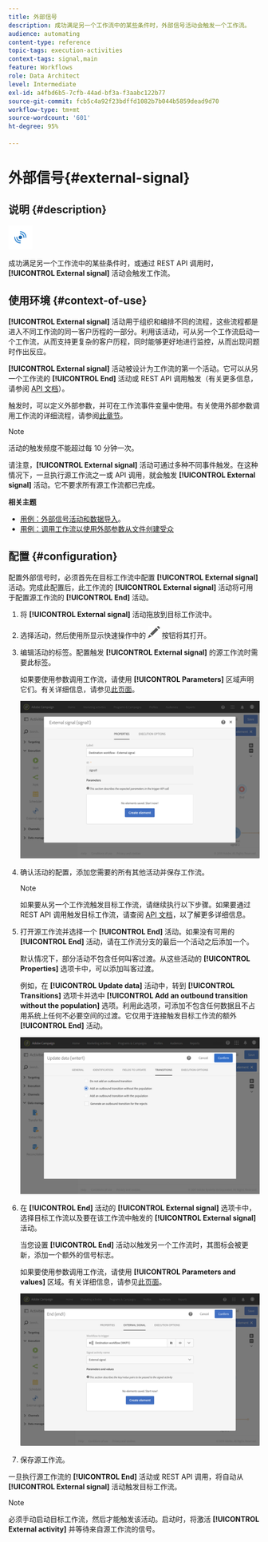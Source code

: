 ```yaml
---
title: 外部信号
description: 成功满足另一个工作流中的某些条件时，外部信号活动会触发一个工作流。
audience: automating
content-type: reference
topic-tags: execution-activities
context-tags: signal,main
feature: Workflows
role: Data Architect
level: Intermediate
exl-id: a4fbd6b5-7cfb-44ad-bf3a-f3aabc122b77
source-git-commit: fcb5c4a92f23bdffd1082b7b044b5859dead9d70
workflow-type: tm+mt
source-wordcount: '601'
ht-degree: 95%

---
```


# 外部信号{#external-signal}

## 说明 {#description}

![](assets/signal.png)

成功满足另一个工作流中的某些条件时，或通过 REST API 调用时，**[!UICONTROL External signal]** 活动会触发工作流。

## 使用环境 {#context-of-use}

**[!UICONTROL External signal]** 活动用于组织和编排不同的流程，这些流程都是进入不同工作流的同一客户历程的一部分。利用该活动，可从另一个工作流启动一个工作流，从而支持更复杂的客户历程，同时能够更好地进行监控，从而出现问题时作出反应。

**[!UICONTROL External signal]** 活动被设计为工作流的第一个活动。它可以从另一个工作流的 **[!UICONTROL End]** 活动或 REST API 调用触发（有关更多信息，请参阅 [API 文档](../../api/using/triggering-a-signal-activity.md)）。

触发时，可以定义外部参数，并可在工作流事件变量中使用。有关使用外部参数调用工作流的详细流程，请参阅[此章节](../../automating/using/calling-a-workflow-with-external-parameters.md)。

>[!NOTE]
>
>活动的触发频度不能超过每 10 分钟一次。

请注意，**[!UICONTROL External signal]** 活动可通过多种不同事件触发。在这种情况下，一旦执行源工作流之一或 API 调用，就会触发 **[!UICONTROL External signal]** 活动。它不要求所有源工作流都已完成。

**相关主题**

* [用例：外部信号活动和数据导入](../../automating/using/external-signal-data-import.md)。
* [用例：调用工作流以使用外部参数从文件创建受众](../../automating/using/use-case-calling-workflow.md)

## 配置 {#configuration}

配置外部信号时，必须首先在目标工作流中配置 **[!UICONTROL External signal]** 活动。完成此配置后，此工作流的 **[!UICONTROL External signal]** 活动将可用于配置源工作流的 **[!UICONTROL End]** 活动。

1. 将 **[!UICONTROL External signal]** 活动拖放到目标工作流中。
1. 选择活动，然后使用所显示快速操作中的 ![](assets/edit_darkgrey-24px.png) 按钮将其打开。
1. 编辑活动的标签。配置触发 **[!UICONTROL External signal]** 的源工作流时需要此标签。

   如果要使用参数调用工作流，请使用 **[!UICONTROL Parameters]** 区域声明它们。有关详细信息，请参见[此页面](../../automating/using/declaring-parameters-external-signal.md)。

   ![](assets/external_signal_configuration.png)

1. 确认活动的配置，添加您需要的所有其他活动并保存工作流。

   >[!NOTE]
   >
   >如果要从另一个工作流触发目标工作流，请继续执行以下步骤。如果要通过 REST API 调用触发目标工作流，请查阅 [API 文档](../../api/using/triggering-a-signal-activity.md)，以了解更多详细信息。

1. 打开源工作流并选择一个 **[!UICONTROL End]** 活动。如果没有可用的 **[!UICONTROL End]** 活动，请在工作流分支的最后一个活动之后添加一个。

   默认情况下，部分活动不包含任何叫客过渡。从这些活动的 **[!UICONTROL Properties]** 选项卡中，可以添加叫客过渡。

   例如，在 **[!UICONTROL Update data]** 活动中，转到 **[!UICONTROL Transitions]** 选项卡并选中 **[!UICONTROL Add an outbound transition without the population]** 选项。利用此选项，可添加不包含任何数据且不占用系统上任何不必要空间的过渡。它仅用于连接触发目标工作流的额外 **[!UICONTROL End]** 活动。

   ![](assets/external_signal_empty_transition.png)

1. 在 **[!UICONTROL End]** 活动的 **[!UICONTROL External signal]** 选项卡中，选择目标工作流以及要在该工作流中触发的 **[!UICONTROL External signal]** 活动。

   当您设置 **[!UICONTROL End]** 活动以触发另一个工作流时，其图标会被更新，添加一个额外的信号标志。

   如果要使用参数调用工作流，请使用 **[!UICONTROL Parameters and values]** 区域。有关详细信息，请参见[此页面](../../automating/using/defining-parameters-calling-workflow.md)。

   ![](assets/external_signal_end.png)

1. 保存源工作流。

一旦执行源工作流的 **[!UICONTROL End]** 活动或 REST API 调用，将自动从 **[!UICONTROL External signal]** 活动触发目标工作流。

>[!NOTE]
>
>必须手动启动目标工作流，然后才能触发该活动。启动时，将激活 **[!UICONTROL External activity]** 并等待来自源工作流的信号。
